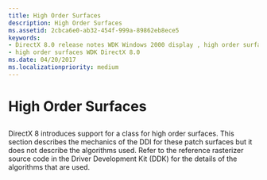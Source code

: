 ```yaml
---
title: High Order Surfaces
description: High Order Surfaces
ms.assetid: 2cbca6e0-ab32-454f-999a-89862eb8ece5
keywords:
- DirectX 8.0 release notes WDK Windows 2000 display , high order surfaces
- high order surfaces WDK DirectX 8.0
ms.date: 04/20/2017
ms.localizationpriority: medium
---
```


# High Order Surfaces


## <span id="ddk_high_order_surfaces_gg"></span><span id="DDK_HIGH_ORDER_SURFACES_GG"></span>


DirectX 8 introduces support for a class for high order surfaces. This section describes the mechanics of the DDI for these patch surfaces but it does not describe the algorithms used. Refer to the reference rasterizer source code in the Driver Development Kit (DDK) for the details of the algorithms that are used.

 

 





